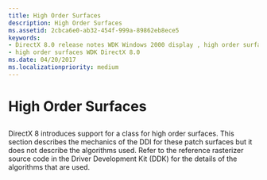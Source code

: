 ```yaml
---
title: High Order Surfaces
description: High Order Surfaces
ms.assetid: 2cbca6e0-ab32-454f-999a-89862eb8ece5
keywords:
- DirectX 8.0 release notes WDK Windows 2000 display , high order surfaces
- high order surfaces WDK DirectX 8.0
ms.date: 04/20/2017
ms.localizationpriority: medium
---
```


# High Order Surfaces


## <span id="ddk_high_order_surfaces_gg"></span><span id="DDK_HIGH_ORDER_SURFACES_GG"></span>


DirectX 8 introduces support for a class for high order surfaces. This section describes the mechanics of the DDI for these patch surfaces but it does not describe the algorithms used. Refer to the reference rasterizer source code in the Driver Development Kit (DDK) for the details of the algorithms that are used.

 

 





